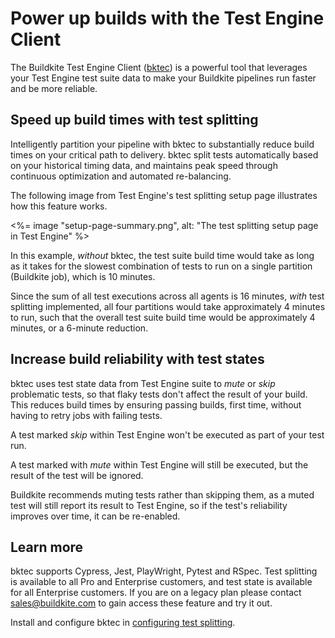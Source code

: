 # Power up builds with the Test Engine Client

The Buildkite Test Engine Client ([bktec](https://github.com/buildkite/test-engine-client)) is a powerful tool that leverages your Test Engine test suite data to make your Buildkite pipelines run faster and be more reliable.

## Speed up build times with test splitting

Intelligently partition your pipeline with bktec to substantially reduce build times on your critical path to delivery. bktec split tests automatically based on your historical timing data, and maintains peak speed through continuous optimization and automated re-balancing.

The following image from Test Engine's test splitting setup page illustrates how this feature works.

<%= image "setup-page-summary.png", alt: "The test splitting setup page in Test Engine" %>

In this example, _without_ bktec, the test suite build time would take as long as it takes for the slowest combination of tests to run on a single partition (Buildkite job), which is 10 minutes.

Since the sum of all test executions across all agents is 16 minutes, _with_ test splitting implemented, all four partitions would take approximately 4 minutes to run, such that the overall test suite build time would be approximately 4 minutes, or a 6-minute reduction.

## Increase build reliability with test states

bktec uses test state data from Test Engine suite to _mute_ or _skip_ problematic tests, so that flaky tests don't affect the result of your build. This reduces build times by ensuring passing builds, first time, without having to retry jobs with failing tests.

A test marked _skip_ within Test Engine won't be executed as part of your test run.

A test marked with _mute_ within Test Engine will still be executed, but the result of the test will be ignored.

Buildkite recommends muting tests rather than skipping them, as a muted test will still report its result to Test Engine, so if the test's reliability improves over time, it can be re-enabled.

## Learn more

bktec supports Cypress, Jest, PlayWright, Pytest and RSpec. Test splitting is available to all Pro and Enterprise customers, and test state is available for all Enterprise customers. If you are on a legacy plan please contact sales@buildkite.com to gain access these feature and try it out.

Install and configure bktec in [configuring test splitting](/docs/test-engine/test-splitting/configuring).
